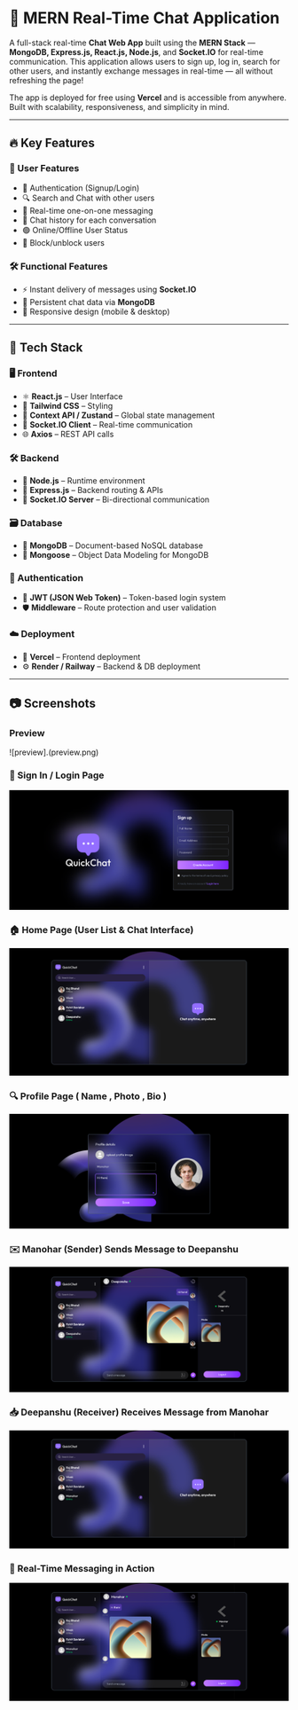 # 💬 MERN Real-Time Chat Application

A full-stack real-time **Chat Web App** built using the **MERN Stack** — **MongoDB, Express.js, React.js, Node.js**, and **Socket.IO** for real-time communication. This application allows users to sign up, log in, search for other users, and instantly exchange messages in real-time — all without refreshing the page!

The app is deployed for free using **Vercel** and is accessible from anywhere. Built with scalability, responsiveness, and simplicity in mind.

---

## 🔥 Key Features

### 👤 User Features
- 🔐 Authentication (Signup/Login)
- 🔍 Search and Chat with other users
- 💬 Real-time one-on-one messaging
- 🧾 Chat history for each conversation
- 🟢 Online/Offline User Status
- 🚫 Block/unblock users

### 🛠 Functional Features
- ⚡ Instant delivery of messages using **Socket.IO**
- 🔄 Persistent chat data via **MongoDB**
- 📲 Responsive design (mobile & desktop)

---

## 🧰 Tech Stack

### 🖥️ Frontend
- ⚛️ **React.js** – User Interface
- 🎨 **Tailwind CSS** – Styling
- 🧠 **Context API / Zustand** – Global state management
- 📡 **Socket.IO Client** – Real-time communication
- 🌐 **Axios** – REST API calls

### 🛠️ Backend
- 🧠 **Node.js** – Runtime environment
- 🚂 **Express.js** – Backend routing & APIs
- 📡 **Socket.IO Server** – Bi-directional communication

### 🗃️ Database
- 🍃 **MongoDB** – Document-based NoSQL database
- 🧩 **Mongoose** – Object Data Modeling for MongoDB

### 🔐 Authentication
- 🔑 **JWT (JSON Web Token)** – Token-based login system
- 🛡️ **Middleware** – Route protection and user validation

### ☁️ Deployment
- 🎯 **Vercel** – Frontend deployment
- ⚙️ **Render / Railway** – Backend & DB deployment

---
## 📷 Screenshots
### Preview
![preview].(preview.png)
### 🔐 Sign In / Login Page  
![Screenshot 1](1.png)

### 🏠 Home Page (User List & Chat Interface)  
![Screenshot 2](2.png)

### 🔍 Profile Page ( Name , Photo , Bio )
![Screenshot 3](3.png)

### ✉️ Manohar (Sender) Sends Message to Deepanshu  
![Screenshot 4](4.png)

### 📥 Deepanshu (Receiver) Receives Message from Manohar  
![Screenshot 5](5.png)

### 💬 Real-Time Messaging in Action  
![Screenshot 6](6.png)



